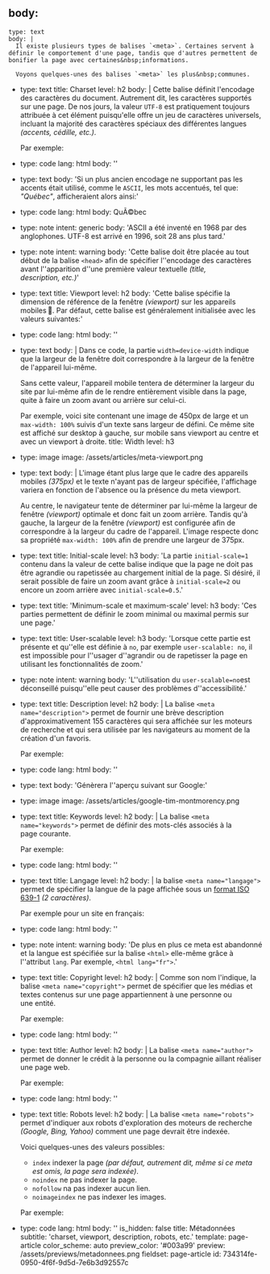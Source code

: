 body:
  -
    type: text
    body: |
      Il existe plusieurs types de balises `<meta>`. Certaines servent à définir le comportement d'une page, tandis que d'autres permettent de bonifier la page avec certaines&nbsp;informations.
      
      Voyons quelques-unes des balises `<meta>` les plus&nbsp;communes.
  -
    type: text
    title: Charset
    level: h2
    body: |
      Cette balise définit l'encodage des caractères du document. Autrement dit, les caractères supportés sur une page. De nos jours, la valeur `UTF-8` est pratiquement toujours attribuée à cet élément puisqu'elle offre un jeu de caractères universels, incluant la majorité des caractères spéciaux des différentes langues _(accents, cédille,&nbsp;etc.)_.
      
      Par exemple:
  -
    type: code
    lang: html
    body: '<meta charset="utf-8">'
  -
    type: text
    body: 'Si un plus ancien encodage ne supportant pas les accents était utilisé, comme le `ASCII`, les mots accentués, tel que: _"Québec"_, afficheraient alors&nbsp;ainsi:'
  -
    type: code
    lang: html
    body: QuÃ©bec
  -
    type: note
    intent: generic
    body: 'ASCII a été inventé en 1968 par des anglophones. UTF-8 est arrivé en 1996, soit 28&nbsp;ans plus&nbsp;tard.'
  -
    type: note
    intent: warning
    body: 'Cette balise doit être placée au tout début de la balise `<head>` afin de spécifier l''encodage des caractères avant l''apparition d''une première valeur textuelle _(title, description,&nbsp;etc.)_'
  -
    type: text
    title: Viewport
    level: h2
    body: 'Cette balise spécifie la dimension de référence de la fenêtre _(viewport)_ sur les appareils mobiles&thinsp;📱. Par défaut, cette balise est généralement initialisée avec les valeurs&nbsp;suivantes:'
  -
    type: code
    lang: html
    body: '<meta name="viewport" content="width=device-width, initial-scale=1">'
  -
    type: text
    body: |
      Dans ce code, la partie `width=device-width` indique que la largeur de la fenêtre doit correspondre à la largeur de la fenêtre de l'appareil&nbsp;lui-même. 
      
      Sans cette valeur, l'appareil mobile tentera de déterminer la largeur du site par lui-même afin de le rendre entièrement visible dans la page, quite à faire un zoom avant ou arrière sur&nbsp;celui-ci.
      
      Par exemple, voici site contenant une image de 450px de large et un `max-width: 100%` suivis d'un texte sans largeur de défini. Ce même site est affiché sur desktop à gauche, sur mobile sans viewport au centre et avec un viewport à&nbsp;droite.
    title: Width
    level: h3
  -
    type: image
    image: /assets/articles/meta-viewport.png
  -
    type: text
    body: |
      L'image étant plus large que le cadre des appareils mobiles _(375px)_ et le texte n'ayant pas de largeur spécifiée, l'affichage variera en fonction de l'absence ou la présence du meta viewport.
      
      Au centre, le navigateur tente de déterminer par lui-même la largeur de fenêtre _(viewport)_ optimale et donc fait un zoom arrière. Tandis qu'à gauche, la largeur de la fenêtre _(viewport)_ est configurée afin de correspondre à la largeur du cadre de l'appareil. L'image respecte donc sa propriété `max-width: 100%` afin de prendre une largeur de&nbsp;375px.
  -
    type: text
    title: Initial-scale
    level: h3
    body: 'La partie `initial-scale=1` contenu dans la valeur de cette balise indique que la page ne doit pas être agrandie ou rapetissée au chargement initial de la page. Si désiré, il serait possible de faire un zoom avant grâce à `initial-scale=2` ou encore un zoom arrière avec `initial-scale=0.5`.'
  -
    type: text
    title: 'Minimum-scale et maximum-scale'
    level: h3
    body: 'Ces parties permettent de définir le zoom minimal ou maximal permis sur une&nbsp;page.'
  -
    type: text
    title: User-scalable
    level: h3
    body: 'Lorsque cette partie est présente et qu''elle est définie à `no`, par exemple `user-scalable: no`, il est impossible pour l''usager d''agrandir ou de rapetisser la page en utilisant les fonctionnalités de&nbsp;zoom.'
  -
    type: note
    intent: warning
    body: 'L''utilisation du `user-scalable=no`est déconseillé puisqu''elle peut causer des problèmes&nbsp;d''accessibilité.'
  -
    type: text
    title: Description
    level: h2
    body: |
      La balise `<meta name="description">` permet de fournir une brève description d'approximativement 155 caractères qui sera affichée sur les moteurs de recherche et qui sera utilisée par les navigateurs au moment de la création d'un favoris.
      
      Par exemple:
  -
    type: code
    lang: html
    body: '<meta name="description" content="Programme de Techniques d''intégration multimédia du Collège Montmorency situé à Laval, Québec.">'
  -
    type: text
    body: 'Génèrera l''aperçu suivant sur Google:'
  -
    type: image
    image: /assets/articles/google-tim-montmorency.png
  -
    type: text
    title: Keywords
    level: h2
    body: |
      La balise `<meta name="keywords">` permet de définir des mots-clés associés à la page&nbsp;courante.
      
      Par exemple:
  -
    type: code
    lang: html
    body: '<meta property="keywords" content="Audio, Vidéo, Animation, Programmation, 3D">'
  -
    type: text
    title: Langage
    level: h2
    body: |
      la balise `<meta name="langage">` permet de spécifier la langue de la page affichée sous un [format ISO 639-1](https://fr.wikipedia.org/wiki/Liste_des_codes_ISO_639-1) _(2&nbsp;caractères)_.
      
      Par exemple pour un site en&nbsp;français:
  -
    type: code
    lang: html
    body: '<meta name="langage" content="FR">'
  -
    type: note
    intent: warning
    body: 'De plus en plus ce meta est abandonné et la langue est spécifiée sur la balise `<html>` elle-même grâce à l''attribut `lang`. Par exemple, `<html lang="fr">`.'
  -
    type: text
    title: Copyright
    level: h2
    body: |
      Comme son nom l'indique, la balise `<meta name="copyright">` permet de spécifier que les médias et textes contenus sur une page appartiennent à une personne ou une&nbsp;entité.
      
      Par exemple:
  -
    type: code
    lang: html
    body: '<meta name="copyright" content="Collège Montmorency">'
  -
    type: text
    title: Author
    level: h2
    body: |
      La balise `<meta name="author">` permet de donner le crédit à la personne ou la compagnie aillant réaliser une page&nbsp;web.
      
      Par exemple:
  -
    type: code
    lang: html
    body: '<meta name="author" content="Simon Arnold">'
  -
    type: text
    title: Robots
    level: h2
    body: |
      La balise `<meta name="robots">` permet d'indiquer aux robots d'exploration des moteurs de recherche _(Google, Bing, Yahoo)_ comment une page devrait être&nbsp;indexée. 
      
      Voici quelques-unes des valeurs&nbsp;possibles:
      
      - `index` indexer la page _(par défaut, autrement dit, même si ce meta est omis, la page sera&nbsp;indexée)_.
      - `noindex` ne pas indexer la&nbsp;page.
      - `nofollow` na pas indexer aucun&nbsp;lien.
      - `noimageindex` ne pas indexer les&nbsp;images.
      
      Par exemple:
  -
    type: code
    lang: html
    body: '<meta name="robots" content="noindex">'
is_hidden: false
title: Métadonnées
subtitle: 'charset, viewport, description, robots, etc.'
template: page-article
color_scheme: auto
preview_color: '#003a99'
preview: /assets/previews/metadonnees.png
fieldset: page-article
id: 734314fe-0950-4f6f-9d5d-7e6b3d92557c
